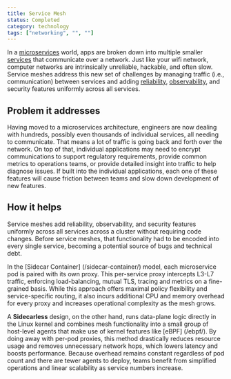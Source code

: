 ```yaml
---
title: Service Mesh
status: Completed
category: technology
tags: ["networking", "", ""]
---
```


In a [microservices](/microservices-architecture/) world, apps are broken down into multiple smaller [services](/service/) that communicate over a network. 
Just like your wifi network, computer networks are intrinsically unreliable, hackable, and often slow. 
Service meshes address this new set of challenges by managing traffic (i.e., communication) between services and 
adding [reliability](/reliability/), [observability](/observability/), and security features uniformly across all services.

## Problem it addresses

Having moved to a microservices architecture, engineers are now dealing with hundreds, 
possibly even thousands of individual services, all needing to communicate. 
That means a lot of traffic is going back and forth over the network. 
On top of that, individual applications may need to encrypt communications to support regulatory requirements, 
provide common metrics to operations teams, or provide detailed insight into traffic to help diagnose issues. 
If built into the individual applications, 
each one of these features will cause friction between teams and slow down development of new features.

## How it helps

Service meshes add reliability, observability, and security features
uniformly across all services across a cluster without requiring code changes. 
Before service meshes, that functionality had to be encoded into every single service, 
becoming a potential source of bugs and technical debt.

In the [Sidecar Container] (/sidecar-container/) model, each microservice pod is paired with its own proxy.
This per-service proxy intercepts L3-L7 traffic, enforcing load-balancing, mutual TLS, 
tracing and metrics on a fine-grained basis.
While this approach offers maximal policy flexibility and service-specific routing,
it also incurs additional CPU and memory overhead for every proxy and increases operational complexity as the mesh grows.

A **Sidecarless** design, on the other hand,
runs data-plane logic directly in the Linux kernel and combines mesh functionality into a small group of host-level agents that make use of kernel features like [eBPF] (/ebpf/).
By doing away with per-pod proxies, this method drastically reduces resource usage and removes unnecessary network hops,
which lowers latency and boosts performance.
Because overhead remains constant regardless of pod count and there are tewer agents to deploy,
teams benefit from simplified operations and linear scalability as service numbers increase.
